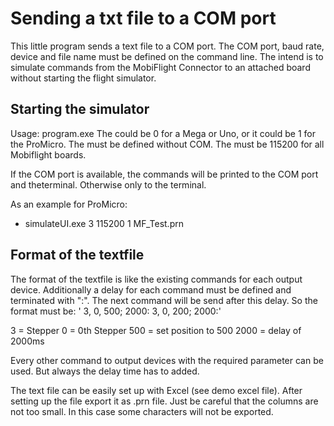 # Sending a txt file to a COM port

This little program sends a text file to a COM port.
The COM port, baud rate, device and file name must be defined on the command line.
The intend is to simulate commands from the MobiFlight Connector to an attached board without starting the flight simulator.


## Starting the simulator

Usage: program.exe <serialport> <device> <baud> <txt file>
The <device> could be 0 for a Mega or Uno, or it could be 1 for the ProMicro.
The <serialport> must be defined without COM.
The <baud> must be 115200 for all Mobiflight boards.

If the COM port is available, the commands will be printed to the COM port and theterminal.
Otherwise only to the terminal.

As an example for ProMicro:
* simulateUI.exe 3 115200 1 MF_Test.prn

## Format of the textfile

The format of the textfile is like the existing commands for each output device.
Additionally a delay for each command must be defined and terminated with ":".
The next command will be send after this delay.
So the format must be:
'   3,        0,   500;   2000:
   3,        0,   200;   2000:'

   3 = Stepper
   0 = 0th Stepper
 500 = set position to 500
2000 = delay of 2000ms

Every other command to output devices with the required parameter can be used.
But always the delay time has to added.

The text file can be easily set up with Excel (see demo excel file).
After setting up the file export it as .prn file.
Just be careful that the columns are not too small. In this case some characters will not be exported.
